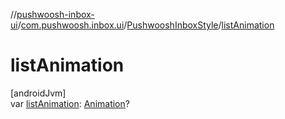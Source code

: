 //[pushwoosh-inbox-ui](../../../index.md)/[com.pushwoosh.inbox.ui](../index.md)/[PushwooshInboxStyle](index.md)/[listAnimation](list-animation.md)

# listAnimation

[androidJvm]\
var [listAnimation](list-animation.md): [Animation](https://developer.android.com/reference/kotlin/android/view/animation/Animation.html)?
